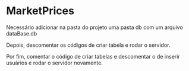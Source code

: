 # MarketPrices

Necessário adicionar na pasta do projeto uma pasta db com um arquivo dataBase.db

Depois, descomentar os códigos de criar tabela e rodar o servidor. 

Por fim, comentar o código de criar tabelas e descomentar o de inserir usuários e rodar o servidor novamente.
